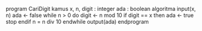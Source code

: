 program CariDigit
kamus
    x, n, digit : integer
	ada : boolean
algoritma
    input(x, n)
    ada <- false
    while n > 0 do
        digit <- n mod 10
        if digit == x then
            ada <- true
            stop
        endif
        n = n div 10
    endwhile
    output(ada)
endprogram